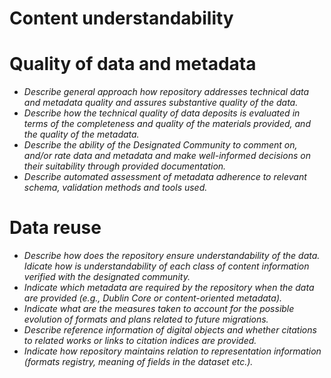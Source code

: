 
# Content understandability

# Quality of data and metadata

- *Describe general approach how repository addresses technical data and metadata quality and assures substantive quality of the data.*
- *Describe how the technical quality of data deposits is evaluated in terms of the completeness and quality of the materials provided, and the quality of the metadata.*
- *Describe the ability of the Designated Community to comment on, and/or rate data and metadata and make well-informed decisions on their suitability through provided documentation.*
- *Describe automated assessment of metadata adherence to relevant schema, validation methods and tools used.*
  
# Data reuse
- *Describe how does the repository ensure understandability of the data. Idicate how is understandability of each class of content information verified with the designated community.*
- *Indicate which metadata are required by the repository when the data are provided (e.g., Dublin Core or content-oriented metadata).*
- *Indicate what are the measures taken to account for the possible evolution of formats and plans related to future migrations.*
- *Describe reference information of digital objects and whether citations to related works or links to citation indices are provided.*
- *Indicate how repository maintains relation to representation information (formats registry, meaning of fields in the dataset etc.).*
